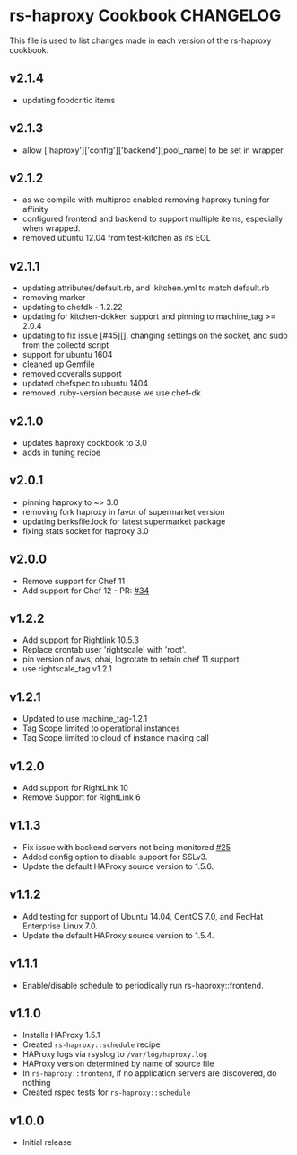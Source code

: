 rs-haproxy Cookbook CHANGELOG
=======================

This file is used to list changes made in each version of the rs-haproxy cookbook.

v2.1.4
------
- updating foodcritic items

v2.1.3
------
- allow ['haproxy']['config']['backend'][pool_name] to be set in wrapper

v2.1.2
------
- as we compile with multiproc enabled removing haproxy tuning for affinity
- configured frontend and backend to support multiple items, especially when wrapped.
- removed ubuntu 12.04 from test-kitchen as its EOL

v2.1.1
------
- updating attributes/default.rb, and .kitchen.yml to match default.rb
- removing marker
- updating to chefdk - 1.2.22
- updating for kitchen-dokken support and pinning to machine_tag >= 2.0.4
- updating to fix issue [#45][], changing settings on the socket, and sudo from the collectd script
- support for ubuntu 1604
- cleaned up Gemfile
- removed coveralls support
- updated chefspec to ubuntu 1404
- removed .ruby-version because we use chef-dk

v2.1.0
------
- updates haproxy cookbook to 3.0
- adds in tuning recipe

v2.0.1
------
- pinning haproxy to ~> 3.0
- removing fork haproxy in favor of supermarket version
- updating berksfile.lock for latest supermarket package
- fixing stats socket for haproxy 3.0

v2.0.0
------
- Remove support for Chef 11
- Add support for Chef 12 - PR: [#34][]

v1.2.2
------
- Add support for Rightlink 10.5.3
- Replace crontab user 'rightscale' with 'root'.
- pin version of aws, ohai, logrotate to retain chef 11 support
- use rightscale_tag v1.2.1

v1.2.1
------
- Updated to use machine_tag-1.2.1
- Tag Scope limited to operational instances
- Tag Scope limited to cloud of instance making call

v1.2.0
------
- Add support for RightLink 10
- Remove Support for RightLink 6

v1.1.3
------

- Fix issue with backend servers not being monitored [#25][]
- Added config option to disable support for SSLv3.
- Update the default HAProxy source version to 1.5.6.

v1.1.2
------

- Add testing for support of Ubuntu 14.04, CentOS 7.0, and RedHat Enterprise Linux 7.0.
- Update the default HAProxy source version to 1.5.4.

v1.1.1
------

- Enable/disable schedule to periodically run rs-haproxy::frontend.

v1.1.0
------

- Installs HAProxy 1.5.1
- Created `rs-haproxy::schedule` recipe
- HAProxy logs via rsyslog to `/var/log/haproxy.log`
- HAProxy version determined by name of source file
- In `rs-haproxy::frontend`, if no application servers are discovered, do nothing
- Created rspec tests for `rs-haproxy::schedule`

v1.0.0
------

- Initial release

<!--- The following link definition list is generated by PimpMyChangelog --->
[#25]: https://github.com/rightscale-cookbooks/rs-haproxy/issues/25
[#34]: https://github.com/rightscale-cookbooks/rs-haproxy/issues/34
